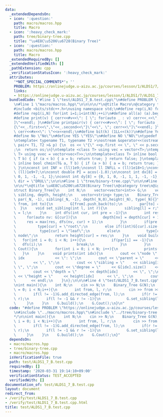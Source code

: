 ```yaml
---
data:
  _extendedDependsOn:
  - icon: ':question:'
    path: macro/macros.hpp
    title: Macro
  - icon: ':heavy_check_mark:'
    path: tree/binary-tree.cpp
    title: "\u4E8C\u5206\u6728(Binary Tree)"
  - icon: ':question:'
    path: macro/macros.hpp
    title: Macro
  _extendedRequiredBy: []
  _extendedVerifiedWith: []
  _pathExtension: cpp
  _verificationStatusIcon: ':heavy_check_mark:'
  attributes:
    '*NOT_SPECIAL_COMMENTS*': ''
    PROBLEM: https://onlinejudge.u-aizu.ac.jp/courses/lesson/1/ALDS1/7/ALDS1_7_B
    links:
    - https://onlinejudge.u-aizu.ac.jp/courses/lesson/1/ALDS1/7/ALDS1_7_B
  bundledCode: "#line 1 \"test/ALDS1_7_B.test.cpp\"\n#define PROBLEM \"https://onlinejudge.u-aizu.ac.jp/courses/lesson/1/ALDS1/7/ALDS1_7_B\"\
    \n#line 1 \"macro/macros.hpp\"\n\n\n\n/*\n@title Macro\n@category template\n*/\n\
    #include <bits/stdc++.h>\nusing namespace std;\n#define rep(i,N) for(int i=0;i<int(N);++i)\n\
    #define rep1(i,N) for(int i=1;i<int(N);++i)\n#define all(a) (a).begin(),(a).end()\n\
    #define print(v) { cerr<<#v<<\": [ \"; for(auto _ : v) cerr<<_<<\", \"; cerr<<\"\
    ]\"<<endl; }\n#define printpair(v) { cerr<<#v<<\": [ \"; for(auto _ : v) cerr<<\"\
    {\"<<_.first<<\",\"<<_.second<<\"}\"<<\", \"; cerr<<\"]\"<<endl; }\n#define dump(x)\
    \ cerr<<#x<<\": \"<<x<<endl;\n#define bit(k) (1LL<<(k))\n#define Yes \"Yes\"\n\
    #define No \"No\"\n#define YES \"YES\"\n#define NO \"NO\"\ntypedef long long ll;\n\
    \ntemplate< typename T1, typename T2 >\nostream &operator<<(ostream &os, const\
    \ pair< T1, T2 >& p) {\n  os << \"{\" <<p.first << \", \" << p.second << \"}\"\
    ;\n  return os;\n}\ntemplate <class T> using vec = vector<T>;\ntemplate <class\
    \ T> using vvec = vector<vec<T>>;\n\ntemplate<class T> inline bool chmax(T& a,\
    \ T b) { if (a < b) { a = b; return true; } return false; }\ntemplate<class T>\
    \ inline bool chmin(T& a, T b) { if (a > b) { a = b; return true; } return false;\
    \ }\n\nconst int INF = (ll)1e9;\nconst ll INFLL = (ll)1e18+1;\nconst ll MOD =\
    \ (ll)1e9+7;\n\nconst double PI = acos(-1.0);\n\nconst int dx[8] = {1, 0, -1,\
    \ 0, 1, -1, -1, 1};\nconst int dy[8] = {0, 1, 0, -1, 1, 1, -1, -1};\nconst string\
    \ dir = \"DRUL\";\n\n\n#line 1 \"tree/binary-tree.cpp\"\n\n\n#line 4 \"tree/binary-tree.cpp\"\
    \n\n/*\n@title \u4E8C\u5206\u6728(Binary Tree)\n@category tree\n@ignore\n*/\n\
    struct Binary_Tree{\n    int N;\n    vector<vector<int>> G;\n    vector<int> par,\
    \ sibling, depth, height;\n    vector<string> type;\n    Binary_Tree(int _N):N(_N),G(_N),\
    \ par(_N, -1), sibling(_N, -1), depth(_N,0),height(_N), type(_N){}\n    void add_directed_edge(int\
    \ from, int to){\n        G[from].push_back(to);\n        par[to] = from;\n  \
    \  }\n    void set_sibling(int l, int r){\n        sibling[l] = r;\n        sibling[r]\
    \ = l;\n    }\n    int dfs(int cur, int pre = -1){\n        int res = 0;\n   \
    \     for(auto nv: G[cur]){\n            depth[nv] = depth[cur] + 1;\n       \
    \     res = max(res, dfs(nv, cur) + 1);\n        }\n        if(pre == -1)\n  \
    \          type[cur] = \"root\";\n        else if((int)G[cur].size() == 0)\n \
    \           type[cur] = \"leaf\";\n        else\n            type[cur] = \"internal\
    \ node\";\n        return height[cur] = res;\n    }\n    void build(){\n     \
    \   for(int i = 0; i < N; i++){\n            if(par[i] == -1){\n             \
    \   dfs(i);\n                break;\n            }\n        }\n    }\n    void\
    \ Cout(){\n        for(int i = 0; i < N; i++){\n            prints(i);\n     \
    \   }\n    }\n    void prints(int idx){\n        cout << \"node \"         <<\
    \ idx              << \": \";\n        cout << \"parent = \"     << par[idx] \
    \        << \", \";\n        cout << \"sibling = \"    << sibling[idx]     <<\
    \ \", \";\n        cout << \"degree = \"     << G[idx].size()    << \", \"; \n\
    \        cout << \"depth = \"      << depth[idx]       << \", \";\n        cout\
    \ << \"height = \"     << height[idx]      << \", \";\n        cout << type[idx]\
    \       << endl;\n    }\n};\n\n\n#line 4 \"test/ALDS1_7_B.test.cpp\"\n/*\n*/\n\
    \nint main(){\n    int N;\n    cin >> N;\n    Binary_Tree G(N);\n    for(int i\
    \ = 0; i < N;i++){\n        int from, l, r;\n        cin >> from >> l >> r;\n\
    \        if(l != -1)G.add_directed_edge(from, l);\n        if(r != -1)G.add_directed_edge(from,\
    \ r);\n        if(l != -1 && r != -1){\n            G.set_sibling(l, r);\n   \
    \     }\n    }\n    G.build();\n    G.Cout();\n}\n"
  code: "#define PROBLEM \"https://onlinejudge.u-aizu.ac.jp/courses/lesson/1/ALDS1/7/ALDS1_7_B\"\
    \n#include \"../macro/macros.hpp\"\n#include \"../tree/binary-tree.cpp\"\n/*\n\
    */\n\nint main(){\n    int N;\n    cin >> N;\n    Binary_Tree G(N);\n    for(int\
    \ i = 0; i < N;i++){\n        int from, l, r;\n        cin >> from >> l >> r;\n\
    \        if(l != -1)G.add_directed_edge(from, l);\n        if(r != -1)G.add_directed_edge(from,\
    \ r);\n        if(l != -1 && r != -1){\n            G.set_sibling(l, r);\n   \
    \     }\n    }\n    G.build();\n    G.Cout();\n}"
  dependsOn:
  - macro/macros.hpp
  - tree/binary-tree.cpp
  - macro/macros.hpp
  isVerificationFile: true
  path: test/ALDS1_7_B.test.cpp
  requiredBy: []
  timestamp: '2020-03-31 19:14:10+09:00'
  verificationStatus: TEST_ACCEPTED
  verifiedWith: []
documentation_of: test/ALDS1_7_B.test.cpp
layout: document
redirect_from:
- /verify/test/ALDS1_7_B.test.cpp
- /verify/test/ALDS1_7_B.test.cpp.html
title: test/ALDS1_7_B.test.cpp
---
```

